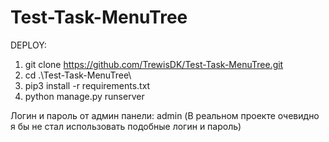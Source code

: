 # Test-Task-MenuTree

DEPLOY:
1. git clone https://github.com/TrewisDK/Test-Task-MenuTree.git
2. cd .\Test-Task-MenuTree\
3. pip3 install -r requirements.txt
4. python manage.py runserver

Логин и пароль от админ панели: admin (В реальном проекте очевидно я бы не стал использовать подобные логин и пароль)
